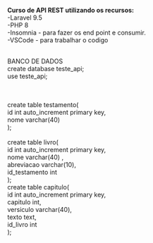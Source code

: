 <b>Curso de API REST utilizando os recursos:</b>
<br>-Laravel 9.5
<br>-PHP 8
<br>-Insomnia - para fazer os end point e consumir.
<br>-VSCode - para trabalhar o codigo

<br>BANCO DE DADOS
<br>
create database teste_api;
<br>
use teste_api;

<br>
<br>create table testamento(
<br>id int auto_increment primary key,
<br>nome varchar(40)
<br>);

<br>
<br>create table livro(
<br>id int auto_increment primary key,
<br>nome varchar(40) ,
<br>abreviacao varchar(10),
<br>id_testamento int
<br>);

<br>
create table capitulo(
<br>id int auto_increment primary key,
<br>capitulo int,
<br>versiculo varchar(40),
<br>texto text,
<br>id_livro int
<br>);
